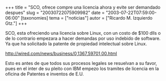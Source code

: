 +++
title = "SCO, ofrece compre una licencia ahora y evite ser demandado despues"
slug = "20030722075909982"
date = "2003-07-22T07:59:00-06:00"
[taxonomies]
tema = ["noticias"]
autor = ["Ricardo M. Izquierdo Gtz."]
+++

SCO, esta ofreciendo una licencia sobre Linux, con un costo de $100 dlls
o de lo contrario empezara a hacer demandas por uso indebido de
software. Ya que ha solicitado la patente de propiedad intelectual sobre
Linux.

http://wired.com/news/business/0,1367,59701,00.html

Esto es antes de que todos sus procesos legales se resuelvan a su favor,
pues en el inter de su pleito con IBM empezo los tramites de licencia en
la oficina de Patentes e inventos de E.U.

